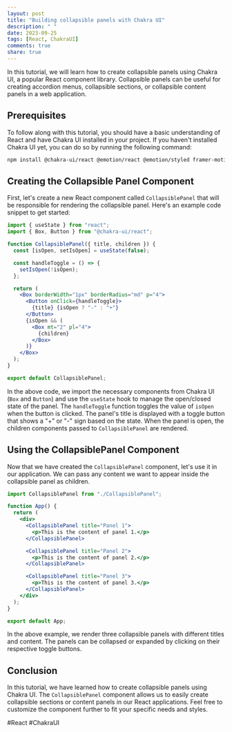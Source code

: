 ```yaml
---
layout: post
title: "Building collapsible panels with Chakra UI"
description: " "
date: 2023-09-25
tags: [React, ChakraUI]
comments: true
share: true
---
```


In this tutorial, we will learn how to create collapsible panels using Chakra UI, a popular React component library. Collapsible panels can be useful for creating accordion menus, collapsible sections, or collapsible content panels in a web application.

## Prerequisites

To follow along with this tutorial, you should have a basic understanding of React and have Chakra UI installed in your project. If you haven't installed Chakra UI yet, you can do so by running the following command:

```bash
npm install @chakra-ui/react @emotion/react @emotion/styled framer-motion
```

## Creating the Collapsible Panel Component

First, let's create a new React component called `CollapsiblePanel` that will be responsible for rendering the collapsible panel. Here's an example code snippet to get started:

```jsx
import { useState } from "react";
import { Box, Button } from "@chakra-ui/react";

function CollapsiblePanel({ title, children }) {
  const [isOpen, setIsOpen] = useState(false);

  const handleToggle = () => {
    setIsOpen(!isOpen);
  };

  return (
    <Box borderWidth="1px" borderRadius="md" p="4">
      <Button onClick={handleToggle}>
        {title} {isOpen ? "-" : "+"}
      </Button>
      {isOpen && (
        <Box mt="2" pl="4">
          {children}
        </Box>
      )}
    </Box>
  );
}

export default CollapsiblePanel;
```

In the above code, we import the necessary components from Chakra UI (`Box` and `Button`) and use the `useState` hook to manage the open/closed state of the panel. The `handleToggle` function toggles the value of `isOpen` when the button is clicked. The panel's title is displayed with a toggle button that shows a "+" or "-" sign based on the state. When the panel is open, the children components passed to `CollapsiblePanel` are rendered.

## Using the CollapsiblePanel Component

Now that we have created the `CollapsiblePanel` component, let's use it in our application. We can pass any content we want to appear inside the collapsible panel as children.

```jsx
import CollapsiblePanel from "./CollapsiblePanel";

function App() {
  return (
    <div>
      <CollapsiblePanel title="Panel 1">
        <p>This is the content of panel 1.</p>
      </CollapsiblePanel>

      <CollapsiblePanel title="Panel 2">
        <p>This is the content of panel 2.</p>
      </CollapsiblePanel>

      <CollapsiblePanel title="Panel 3">
        <p>This is the content of panel 3.</p>
      </CollapsiblePanel>
    </div>
  );
}

export default App;
```

In the above example, we render three collapsible panels with different titles and content. The panels can be collapsed or expanded by clicking on their respective toggle buttons.

## Conclusion

In this tutorial, we have learned how to create collapsible panels using Chakra UI. The `CollapsiblePanel` component allows us to easily create collapsible sections or content panels in our React applications. Feel free to customize the component further to fit your specific needs and styles.

#React #ChakraUI